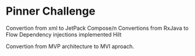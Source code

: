 # Pinner Challenge

Convertion from xml to JetPack Compose/n
Convertions from RxJava to Flow
Dependency injections implemented Hilt

Convertion from MVP architecture to MVI aproach.
